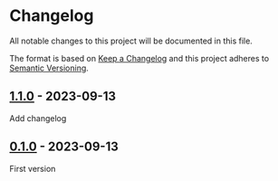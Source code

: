 # Changelog
All notable changes to this project will be documented in this file.

The format is based on [Keep a Changelog](http://keepachangelog.com/)
and this project adheres to [Semantic Versioning](http://semver.org/).

## [1.1.0] - 2023-09-13
Add changelog

## [0.1.0] - 2023-09-13
First version

[1.1.0]: https://github.com/RisingSquad/git-autocompletion-mac.git/compare/v0.1.0...v1.1.0
[0.1.0]: https://github.com/RisingSquad/git-autocompletion-mac.git/releases/tag/v0.1.0
